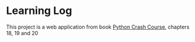 # Learning Log

This project is a web application from book [Python Crash Course](http://www.amazon.com/Python-Crash-Course-Project-Based-Introduction/dp/1593276036), chapters 18, 19 and 20
